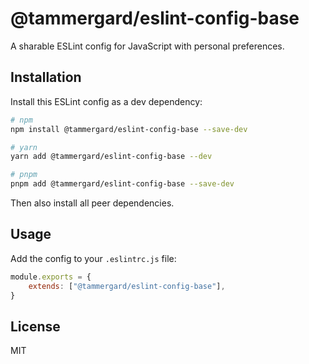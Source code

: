 # @tammergard/eslint-config-base

A sharable ESLint config for JavaScript with personal preferences.

## Installation

Install this ESLint config as a dev dependency:

```bash
# npm
npm install @tammergard/eslint-config-base --save-dev

# yarn
yarn add @tammergard/eslint-config-base --dev

# pnpm
pnpm add @tammergard/eslint-config-base --save-dev
```

Then also install all peer dependencies.

## Usage

Add the config to your `.eslintrc.js` file:

```js
module.exports = {
	extends: ["@tammergard/eslint-config-base"],
}
```

## License

MIT
